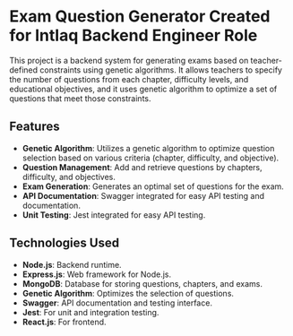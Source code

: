 # Exam Question Generator Created for Intlaq Backend Engineer Role

This project is a backend system for generating exams based on teacher-defined constraints using genetic algorithms. It allows teachers to specify the number of questions from each chapter, difficulty levels, and educational objectives, and it uses genetic algorithm to optimize a set of questions that meet those constraints.

## Features

- **Genetic Algorithm**: Utilizes a genetic algorithm to optimize question selection based on various criteria (chapter, difficulty, and objective).
- **Question Management**: Add and retrieve questions by chapters, difficulty, and objectives.
- **Exam Generation**: Generates an optimal set of questions for the exam.
- **API Documentation**: Swagger integrated for easy API testing and documentation.
- **Unit Testing**: Jest integrated for easy API testing.

## Technologies Used

- **Node.js**: Backend runtime.
- **Express.js**: Web framework for Node.js.
- **MongoDB**: Database for storing questions, chapters, and exams.
- **Genetic Algorithm**: Optimizes the selection of questions.
- **Swagger**: API documentation and testing interface.
- **Jest**: For unit and integration testing.
- **React.js**: For frontend.


